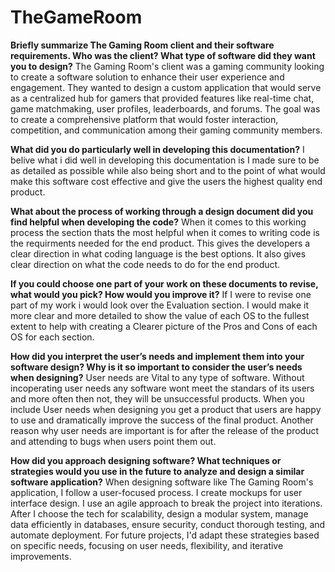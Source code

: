 # TheGameRoom

**Briefly summarize The Gaming Room client and their software requirements. Who was the client? What type of software did they want you to design?**
     The Gaming Room's client was a gaming community looking to create a software solution to enhance their user experience and engagement. They wanted to design a custom application that would serve as a centralized hub for gamers that provided features like real-time chat, game matchmaking, user profiles, leaderboards, and forums. The goal was to create a comprehensive platform that would foster interaction, competition, and communication among their gaming community members.

**What did you do particularly well in developing this documentation?**
     I belive what i did well in developing this documentation is I made sure to be as detailed as possible while also being short and to the point of what would make this software cost effective and give the users the highest quality end product.

**What about the process of working through a design document did you find helpful when developing the code?**
     When it comes to this working process the section thats the most helpful when it comes to writing code is the requirments needed for the end product. This gives the developers a clear direction in what coding language is the best options. It also gives clear direction on what the code needs to do for the end product.

**If you could choose one part of your work on these documents to revise, what would you pick? How would you improve it?**
     If I were to revise one part of my work i would look over the Evaluation section. I would make it more clear and more detailed to show the value of each OS to the fullest extent to help with creating a Clearer picture of the Pros and Cons of each OS for each section.

**How did you interpret the user’s needs and implement them into your software design? Why is it so important to consider the user’s needs when designing?**
     User needs are Vital to any type of software. Without incoperating user needs any software wont meet the standars of its users and more often then not, they will be unsuccessful products. When you include User needs when designing you get a product that users are happy to use and dramatically improve the success of the final product. Another reason why user needs are important is for after the release of the product and attending to bugs when users point them out.

**How did you approach designing software? What techniques or strategies would you use in the future to analyze and design a similar software application?**
     When designing software like The Gaming Room's application, I follow a user-focused process. I create mockups for user interface design. I use an agile approach to break the project into iterations. After I choose the tech for scalability, design a modular system, manage data efficiently in databases, ensure security, conduct thorough testing, and automate deployment. For future projects, I'd adapt these strategies based on specific needs, focusing on user needs, flexibility, and iterative improvements.
